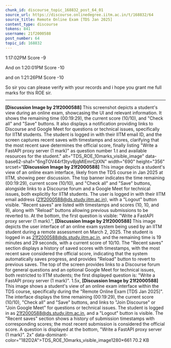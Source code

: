 ```yaml
---
chunk_id: discourse_topic_168832_post_64_01
source_url: https://discourse.onlinedegree.iitm.ac.in/t/168832/64
source_title: Remote Online Exam [TDS Jan 2025]
content_type: discourse
tokens: 841
username: 21f2000588
post_number: 64
topic_id: 168832
---
```


 1:17:02PM Score -9

And on 1:20:01PM Score -10

and on 1:21:26PM Score -10

So sir you can please verify with your records and i hope you grant me full marks for this ROE sir.

---

**[Discussion Image by 21f2000588]** This screenshot depicts a student's view during an online exam, showcasing the UI and relevant information. It shows the remaining time (00:19:29), the current score (10/10), and "Check all" and "Save" buttons. It also displays a notification providing links to Discourse and Google Meet for questions or technical issues, specifically for IITM students. The student is logged in with their IITM email ID, and the screen captures recent saves with timestamps and scores, clarifying that the most recent save determines the official score, finally listing "Write a FastAPI proxy server (1 mark)" as question number 1.t and available resources for the student." alt="TDS_ROE_10marks_visible_image" data-base62-sha1="6ngTOV44rf3tyv8jqMIEmrCjtXN" width="690" height="356" srcset="**[Discussion Image by 21f2000588]** This image depicts a student's view of an online exam interface, likely from the TDS course in Jan 2025 at IITM, showing peer discussion. The top banner indicates the time remaining (00:19:29), current score (10/10), and "Check all" and "Save" buttons, alongside links to a Discourse forum and a Google Meet for technical issues, both explicitly for IITM students. The user is logged in with their IITM email address (21f2000588@ds.study.iitm.ac.in), with a "Logout" button visible. "Recent saves" are listed with timestamps and scores (10, 10, and 9), along with "Reload" buttons allowing previous submissions to be reverted to. At the bottom, the first question is visible: "Write a FastAPI proxy server (1 mark).", **[Discussion Image by 21f2000588]** This image depicts the user interface of an online exam system being used by an IITM student during a remote assessment on March 2, 2025. The student is logged in as 21f2000588@ds.study.iitm.ac.in, and the remaining time is 19 minutes and 29 seconds, with a current score of 10/10. The "Recent saves" section displays a history of saved scores with timestamps, with the most recent save considered the official score, indicating that the system automatically saves progress, and provides "Reload" button to revert to previous saves. The top of the screen provides links to a Discourse forum for general questions and an optional Google Meet for technical issues, both restricted to IITM students; the first displayed question is: "Write a FastAPI proxy server (1 mark)". 1.5x, **[Discussion Image by 21f2000588]** This image shows a student's view of an online exam interface within the TDS course, specifically during the "Remote Online Exam [TDS Jan 2025]". The interface displays the time remaining (00:19:29), the current score (10/10), "Check all" and "Save" buttons, and links to "Join Discourse" or "Join Google Meet" for questions or technical issues. The student is logged in as 21f2000588@ds.study.iitm.ac.in, and a "Logout" button is visible. The "Recent saves" section shows a history of submission timestamps with corresponding scores; the most recent submission is considered the official score. A question is displayed at the bottom, "Write a FastAPI proxy server (1 mark)". 2x" data-dominant-color="182D2A">TDS_ROE_10marks_visible_image1280×661 70.2 KB
